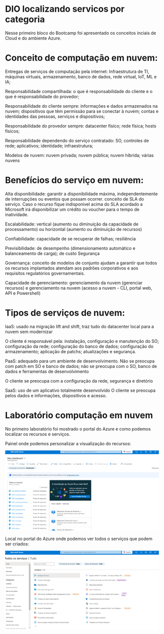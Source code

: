 # DIO localizando servicos por categoria


Nesse primeiro bloco do Bootcamp foi apresentado os conceitos inciais de Cloud e do ambiente Azure.

# Conceito de computação em nuvem:
Entregas de serviços de computação pela internet: Infraestrutura de TI, máquinas virtuais, armazenamento, banco de dados, rede virtual, IoT, ML e IA;

Responsabilidade compartilhada: o que é responsabilidade do cliente e o que é responsabilidade do provedor;

Responsabilidade do cliente sempre: informações e dados armazenados na nuvem; dispositivos que têm permissão para se conectar à nuvem; contas e identidades das pessoas, serviços e dispositivos;

Responsabilidade do provedor sempre: datacenter físico; rede física; hosts físicos;

Responsabilidade dependendo do serviço contratado: SO, controles de rede; aplicativos; identidade; infraestrutura;

Modelos de nuvem: nuvem privada; nuvem pública; nuvem híbrida; várias nuvens

# Benefícios do serviço em nuvem:
Alta disponibilidade: garantir a disponibilidade máxima, independentemente de interrupções ou eventos que possam ocorrer. conceito de SLA do serviço. Caso o recurso fique indisponível acima do SLA acordado a Microsoft irá disponibilizar um crédito ou voucher para o tempo de inatividade.

Escalabilidade: vertical (aumento ou diminuição da capacidade de processamento) ou horizontal (aumento ou diminuição de recursos)

Confiabilidade: capacidade de se recuperar de falhas; resiliência

Previsibilidade: de desempenho (dimensionamento automático e balanceamento de carga); de custo
Segurança

Governança: conceito de modelos de conjunto ajudam a garantir que todos os recursos implantados atendam aos padrões corporativos e aos requisitos regulatórios governamentais.

Capacidade de gerenciamento: gerenciamento da nuvem (gerenciar recursos) e gerenciamento na nuvem (acesso a nuvem - CLI, portal web, API e Powershell)

# Tipos de serviços de nuvem:
IaaS: usado na migração lift and shift, traz tudo do datacenter local para a nuvem sem modernizar

O cliente é responsável pela: instalação, configuração e manutenção do SO; configuração da rede; configuração do banco de dados; configuração do armazenamento; aplicação de patchs; atualizações e segurança.

PaaS: adequado para um ambiente de desenvolvimento. Não se preocupa com patch em SO e banco de dados; não se preocupa com o SO, banco de dados e ferramentas de desenvolvimento

O cliente se preocupa com a configuração da rede, segurança e diretório

SaaS: uso de um aplicativo totalmente desenvolvido
O cliente se preocupa pelos dados e informações, dispositivos e acesso.

# Laboratório computação em nuvem
No primeiro laboratório foi mostrado o portal do Azure e como podemos localizar os recursos e serviços.

Painel onde podemos personalizar a visualização do recursos:


![Alt Text](https://github.com/DeborahBMachado/DIO-localizando-servicos-por-categoria/blob/main/lab1/Captura%20de%20tela%202024-09-20%20214927.png)



Local no portal do Azure onde podemos ver todos o serviços que podem ser criados:

![Alt Text](https://github.com/DeborahBMachado/DIO-localizando-servicos-por-categoria/blob/main/lab1/Captura%20de%20tela%202024-09-20%20214625.png)








